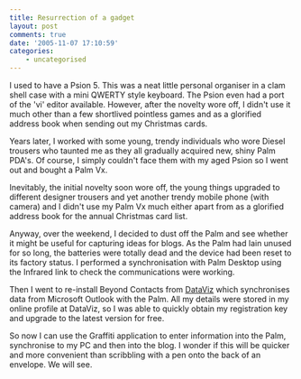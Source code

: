 ```yaml
---
title: Resurrection of a gadget
layout: post
comments: true
date: '2005-11-07 17:10:59'
categories:
    - uncategorised
---
```

I used to have a Psion 5. This was a neat little personal organiser in
a clam shell case with a mini QWERTY style keyboard. The Psion even
had a port of the 'vi' editor available. However, after the novelty
wore off, I didn't use it much other than a few shortlived pointless
games and as a glorified address book when sending out my Christmas
cards.

Years later, I worked with some young, trendy individuals who wore
Diesel trousers who taunted me as they all gradually acquired new,
shiny Palm PDA's. Of course, I simply couldn't face them with my aged
Psion so I went out and bought a Palm Vx.

Inevitably, the initial novelty soon wore off, the young things
upgraded to different designer trousers and yet another trendy mobile
phone (with camera) and I didn't use my Palm Vx much either apart from
as a glorified address book for the annual Christmas card list.

Anyway, over the weekend, I decided to dust off the Palm and see
whether it might be useful for capturing ideas for blogs. As the Palm
had lain unused for so long, the batteries were totally dead and the
device had been reset to its factory status. I performed a
synchronisation with Palm Desktop using the Infrared link to check the
communications were working.

Then I went to re-install Beyond Contacts from
[DataViz](http://www.dataviz.com/) which synchronises data from
Microsoft Outlook with the Palm. All my details were stored in my
online profile at DataViz, so I was able to quickly obtain my
registration key and upgrade to the latest version for free.

So now I can use the Graffiti application to enter information into
the Palm, synchronise to my PC and then into the blog. I wonder if
this will be quicker and more convenient than scribbling with a pen
onto the back of an envelope. We will see.
